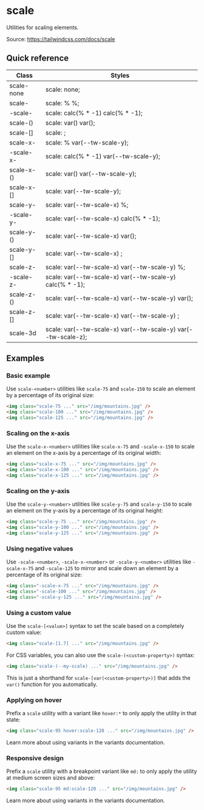 # scale

Utilities for scaling elements.

Source: https://tailwindcss.com/docs/scale

## Quick reference

| Class | Styles |
|---|---|
| scale-none | scale: none; |
| scale-<number> | scale: <number>% <number>%; |
| -scale-<number> | scale: calc(<number>% * -1) calc(<number>% * -1); |
| scale-(<custom-property>) | scale: var(<custom-property>) var(<custom-property>); |
| scale-[<value>] | scale: <value>; |
| scale-x-<number> | scale: <number>% var(--tw-scale-y); |
| -scale-x-<number> | scale: calc(<number>% * -1) var(--tw-scale-y); |
| scale-x-(<custom-property>) | scale: var(<custom-property>) var(--tw-scale-y); |
| scale-x-[<value>] | scale: <value> var(--tw-scale-y); |
| scale-y-<number> | scale: var(--tw-scale-x) <number>%; |
| -scale-y-<number> | scale: var(--tw-scale-x) calc(<number>% * -1); |
| scale-y-(<custom-property>) | scale: var(--tw-scale-x) var(<custom-property>); |
| scale-y-[<value>] | scale: var(--tw-scale-x) <value>; |
| scale-z-<number> | scale: var(--tw-scale-x) var(--tw-scale-y) <number>%; |
| -scale-z-<number> | scale: var(--tw-scale-x) var(--tw-scale-y) calc(<number>% * -1); |
| scale-z-(<custom-property>) | scale: var(--tw-scale-x) var(--tw-scale-y) var(<custom-property>); |
| scale-z-[<value>] | scale: var(--tw-scale-x) var(--tw-scale-y) <value>; |
| scale-3d | scale: var(--tw-scale-x) var(--tw-scale-y) var(--tw-scale-z); |

## Examples

### Basic example

Use `scale-<number>` utilities like `scale-75` and `scale-150` to scale an element by a percentage of its original size:

```html
<img class="scale-75 ..." src="/img/mountains.jpg" />
<img class="scale-100 ..." src="/img/mountains.jpg" />
<img class="scale-125 ..." src="/img/mountains.jpg" />
```

### Scaling on the x-axis

Use the `scale-x-<number>` utilities like `scale-x-75` and `-scale-x-150` to scale an element on the x-axis by a percentage of its original width:

```html
<img class="scale-x-75 ..." src="/img/mountains.jpg" />
<img class="scale-x-100 ..." src="/img/mountains.jpg" />
<img class="scale-x-125 ..." src="/img/mountains.jpg" />
```

### Scaling on the y-axis

Use the `scale-y-<number>` utilities like `scale-y-75` and `scale-y-150` to scale an element on the y-axis by a percentage of its original height:

```html
<img class="scale-y-75 ..." src="/img/mountains.jpg" />
<img class="scale-y-100 ..." src="/img/mountains.jpg" />
<img class="scale-y-125 ..." src="/img/mountains.jpg" />
```

### Using negative values

Use `-scale-<number>`, `-scale-x-<number>` or `-scale-y-<number>` utilities like `-scale-x-75` and `-scale-125` to mirror and scale down an element by a percentage of its original size:

```html
<img class="-scale-x-75 ..." src="/img/mountains.jpg" />
<img class="-scale-100 ..." src="/img/mountains.jpg" />
<img class="-scale-y-125 ..." src="/img/mountains.jpg" />
```

### Using a custom value

Use the `scale-[<value>]` syntax to set the scale based on a completely custom value:

```html
<img class="scale-[1.7] ..." src="/img/mountains.jpg" />
```

For CSS variables, you can also use the `scale-(<custom-property>)` syntax:

```html
<img class="scale-(--my-scale) ..." src="/img/mountains.jpg" />
```

This is just a shorthand for `scale-[var(<custom-property>)]` that adds the `var()` function for you automatically.

### Applying on hover

Prefix a `scale` utility with a variant like `hover:*` to only apply the utility in that state:

```html
<img class="scale-95 hover:scale-120 ..." src="/img/mountains.jpg" />
```

Learn more about using variants in the variants documentation.

### Responsive design

Prefix a `scale` utility with a breakpoint variant like `md:` to only apply the utility at medium screen sizes and above:

```html
<img class="scale-95 md:scale-120 ..." src="/img/mountains.jpg" />
```

Learn more about using variants in the variants documentation.

